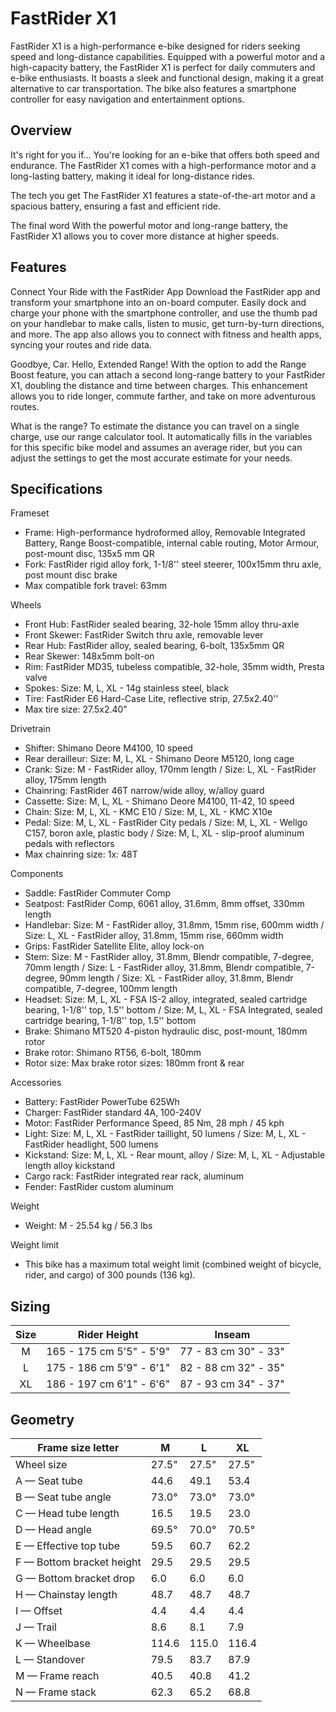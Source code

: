 # FastRider X1

FastRider X1 is a high-performance e-bike designed for riders seeking speed and long-distance capabilities. Equipped with a powerful motor and a high-capacity battery, the FastRider X1 is perfect for daily commuters and e-bike enthusiasts. It boasts a sleek and functional design, making it a great alternative to car transportation. The bike also features a smartphone controller for easy navigation and entertainment options.
## Overview
It's right for you if...
You're looking for an e-bike that offers both speed and endurance. The FastRider X1 comes with a high-performance motor and a long-lasting battery, making it ideal for long-distance rides.

The tech you get
The FastRider X1 features a state-of-the-art motor and a spacious battery, ensuring a fast and efficient ride.

The final word
With the powerful motor and long-range battery, the FastRider X1 allows you to cover more distance at higher speeds.

## Features
Connect Your Ride with the FastRider App
Download the FastRider app and transform your smartphone into an on-board computer. Easily dock and charge your phone with the smartphone controller, and use the thumb pad on your handlebar to make calls, listen to music, get turn-by-turn directions, and more. The app also allows you to connect with fitness and health apps, syncing your routes and ride data.

Goodbye, Car. Hello, Extended Range!
With the option to add the Range Boost feature, you can attach a second long-range battery to your FastRider X1, doubling the distance and time between charges. This enhancement allows you to ride longer, commute farther, and take on more adventurous routes.

What is the range?
To estimate the distance you can travel on a single charge, use our range calculator tool. It automatically fills in the variables for this specific bike model and assumes an average rider, but you can adjust the settings to get the most accurate estimate for your needs.

## Specifications
Frameset
- Frame: High-performance hydroformed alloy, Removable Integrated Battery, Range Boost-compatible, internal cable routing, Motor Armour, post-mount disc, 135x5 mm QR
- Fork: FastRider rigid alloy fork, 1-1/8'' steel steerer, 100x15mm thru axle, post mount disc brake
- Max compatible fork travel: 63mm

Wheels
- Front Hub: FastRider sealed bearing, 32-hole 15mm alloy thru-axle
- Front Skewer: FastRider Switch thru axle, removable lever
- Rear Hub: FastRider alloy, sealed bearing, 6-bolt, 135x5mm QR
- Rear Skewer: 148x5mm bolt-on
- Rim: FastRider MD35, tubeless compatible, 32-hole, 35mm width, Presta valve
- Spokes: Size: M, L, XL - 14g stainless steel, black
- Tire: FastRider E6 Hard-Case Lite, reflective strip, 27.5x2.40''
- Max tire size: 27.5x2.40"

Drivetrain
- Shifter: Shimano Deore M4100, 10 speed
- Rear derailleur: Size: M, L, XL - Shimano Deore M5120, long cage
- Crank: Size: M - FastRider alloy, 170mm length / Size: L, XL - FastRider alloy, 175mm length
- Chainring: FastRider 46T narrow/wide alloy, w/alloy guard
- Cassette: Size: M, L, XL - Shimano Deore M4100, 11-42, 10 speed
- Chain: Size: M, L, XL - KMC E10 / Size: M, L, XL - KMC X10e
- Pedal: Size: M, L, XL - FastRider City pedals / Size: M, L, XL - Wellgo C157, boron axle, plastic body / Size: M, L, XL - slip-proof aluminum pedals with reflectors
- Max chainring size: 1x: 48T

Components
- Saddle: FastRider Commuter Comp
- Seatpost: FastRider Comp, 6061 alloy, 31.6mm, 8mm offset, 330mm length
- Handlebar: Size: M - FastRider alloy, 31.8mm, 15mm rise, 600mm width / Size: L, XL - FastRider alloy, 31.8mm, 15mm rise, 660mm width
- Grips: FastRider Satellite Elite, alloy lock-on
- Stem: Size: M - FastRider alloy, 31.8mm, Blendr compatible, 7-degree, 70mm length / Size: L - FastRider alloy, 31.8mm, Blendr compatible, 7-degree, 90mm length / Size: XL - FastRider alloy, 31.8mm, Blendr compatible, 7-degree, 100mm length
- Headset: Size: M, L, XL - FSA IS-2 alloy, integrated, sealed cartridge bearing, 1-1/8'' top, 1.5'' bottom / Size: M, L, XL - FSA Integrated, sealed cartridge bearing, 1-1/8'' top, 1.5'' bottom
- Brake: Shimano MT520 4-piston hydraulic disc, post-mount, 180mm rotor
- Brake rotor: Shimano RT56, 6-bolt, 180mm
- Rotor size: Max brake rotor sizes: 180mm front & rear

Accessories
- Battery: FastRider PowerTube 625Wh
- Charger: FastRider standard 4A, 100-240V
- Motor: FastRider Performance Speed, 85 Nm, 28 mph / 45 kph
- Light: Size: M, L, XL - FastRider taillight, 50 lumens / Size: M, L, XL - FastRider headlight, 500 lumens
- Kickstand: Size: M, L, XL - Rear mount, alloy / Size: M, L, XL - Adjustable length alloy kickstand
- Cargo rack: FastRider integrated rear rack, aluminum
- Fender: FastRider custom aluminum

Weight
- Weight: M - 25.54 kg / 56.3 lbs

Weight limit
- This bike has a maximum total weight limit (combined weight of bicycle, rider, and cargo) of 300 pounds (136 kg).

## Sizing
| Size |       Rider Height       |        Inseam        |
|:----:|:------------------------:|:--------------------:|
|   M  | 165 - 175 cm 5'5" - 5'9" | 77 - 83 cm 30" - 33" |
|   L  | 175 - 186 cm 5'9" - 6'1" | 82 - 88 cm 32" - 35" |
|  XL  | 186 - 197 cm 6'1" - 6'6" | 87 - 93 cm 34" - 37" |

## Geometry
| Frame size letter         | M     | L     | XL    |
|---------------------------|-------|-------|-------|
| Wheel size                | 27.5" | 27.5" | 27.5" |
| A — Seat tube             | 44.6  | 49.1  | 53.4  |
| B — Seat tube angle       | 73.0° | 73.0° | 73.0° |
| C — Head tube length      | 16.5  | 19.5  | 23.0  |
| D — Head angle            | 69.5° | 70.0° | 70.5° |
| E — Effective top tube    | 59.5  | 60.7  | 62.2  |
| F — Bottom bracket height | 29.5  | 29.5  | 29.5  |
| G — Bottom bracket drop   | 6.0   | 6.0   | 6.0   |
| H — Chainstay length      | 48.7  | 48.7  | 48.7  |
| I — Offset                | 4.4   | 4.4   | 4.4   |
| J — Trail                 | 8.6   | 8.1   | 7.9   |
| K — Wheelbase             | 114.6 | 115.0 | 116.4 |
| L — Standover             | 79.5  | 83.7  | 87.9  |
| M — Frame reach           | 40.5  | 40.8  | 41.2  |
| N — Frame stack           | 62.3  | 65.2  | 68.8  |
